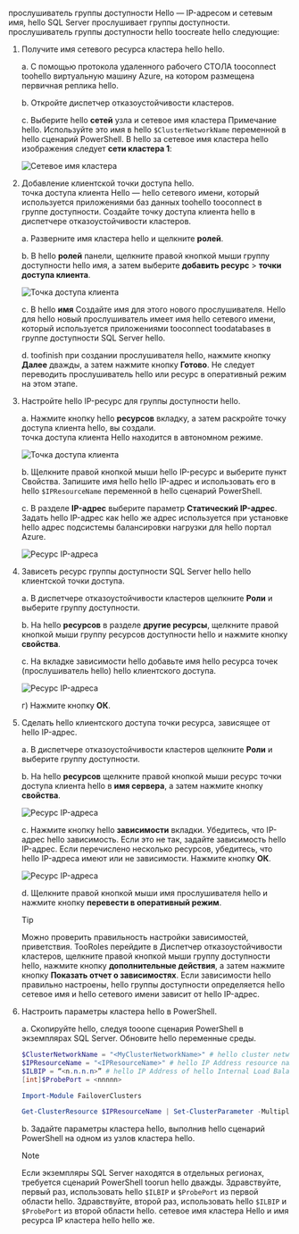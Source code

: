 прослушиватель группы доступности Hello — IP-адресом и сетевым имя, hello SQL Server прослушивает группы доступности. прослушиватель группы доступности hello toocreate hello следующие:

1. <a name="getnet"></a>Получите имя сетевого ресурса кластера hello hello.

    а. С помощью протокола удаленного рабочего СТОЛА tooconnect toohello виртуальную машину Azure, на котором размещена первичная реплика hello. 

    b. Откройте диспетчер отказоустойчивости кластеров.

    c. Выберите hello **сетей** узла и сетевое имя кластера Примечание hello. Используйте это имя в hello `$ClusterNetworkName` переменной в hello сценарий PowerShell. В hello за сетевое имя кластера hello изображения следует **сети кластера 1**:

   ![Сетевое имя кластера](./media/virtual-machines-ag-listener-configure/90-clusternetworkname.png)

2. <a name="addcap"></a>Добавление клиентской точки доступа hello.  
    точка доступа клиента Hello — hello сетевого имени, который используется приложениями баз данных toohello tooconnect в группе доступности. Создайте точку доступа клиента hello в диспетчере отказоустойчивости кластеров.

    а. Разверните имя кластера hello и щелкните **ролей**.

    b. В hello **ролей** панели, щелкните правой кнопкой мыши группу доступности hello имя, а затем выберите **добавить ресурс** > **точки доступа клиента**.

   ![Точка доступа клиента](./media/virtual-machines-ag-listener-configure/92-addclientaccesspoint.png)

    c. В hello **имя** Создайте имя для этого нового прослушивателя. 
   Hello для hello новый прослушиватель имеет имя hello сетевого имени, который используется приложениями tooconnect toodatabases в группе доступности SQL Server hello.
   
    d. toofinish при создании прослушивателя hello, нажмите кнопку **Далее** дважды, а затем нажмите кнопку **Готово**. Не следует переводить прослушиватель hello или ресурс в оперативный режим на этом этапе.

3. <a name="congroup"></a>Настройте hello IP-ресурс для группы доступности hello.

    а. Нажмите кнопку hello **ресурсов** вкладку, а затем раскройте точку доступа клиента hello, вы создали.  
    точка доступа клиента Hello находится в автономном режиме.

   ![Точка доступа клиента](./media/virtual-machines-ag-listener-configure/94-newclientaccesspoint.png) 

    b. Щелкните правой кнопкой мыши hello IP-ресурс и выберите пункт Свойства. Запишите имя hello hello IP-адрес и использовать его в hello `$IPResourceName` переменной в hello сценарий PowerShell.

    c. В разделе **IP-адрес** выберите параметр **Статический IP-адрес**. Задать hello IP-адрес как hello же адрес используется при установке hello адрес подсистемы балансировки нагрузки для hello портал Azure.

   ![Ресурс IP-адреса](./media/virtual-machines-ag-listener-configure/96-ipresource.png) 

    <!-----------------------I don't see this option on server 2016
    1. Disable NetBIOS for this address and click **OK**. Repeat this step for each IP resource if your solution spans multiple Azure VNets. 
    ------------------------->

4. <a name = "dependencyGroup"></a>Зависеть ресурс группы доступности SQL Server hello hello клиентской точки доступа.

    а. В диспетчере отказоустойчивости кластеров щелкните **Роли** и выберите группу доступности.

    b. На hello **ресурсов** в разделе **другие ресурсы**, щелкните правой кнопкой мыши группу ресурсов доступности hello и нажмите кнопку **свойства**. 

    c. На вкладке зависимости hello добавьте имя hello ресурса точек (прослушиватель hello) hello клиентского доступа.

   ![Ресурс IP-адреса](./media/virtual-machines-ag-listener-configure/97-propertiesdependencies.png) 

    г) Нажмите кнопку **ОК**.

5. <a name="listname"></a>Сделать hello клиентского доступа точки ресурса, зависящее от hello IP-адрес.

    а. В диспетчере отказоустойчивости кластеров щелкните **Роли** и выберите группу доступности. 

    b. На hello **ресурсов** щелкните правой кнопкой мыши ресурс точки доступа клиента hello в **имя сервера**, а затем нажмите кнопку **свойства**. 

   ![Ресурс IP-адреса](./media/virtual-machines-ag-listener-configure/98-dependencies.png) 

    c. Нажмите кнопку hello **зависимости** вкладки. Убедитесь, что IP-адрес hello зависимость. Если это не так, задайте зависимость hello IP-адрес. Если перечислено несколько ресурсов, убедитесь, что hello IP-адреса имеют или не зависимости. Нажмите кнопку **ОК**. 

   ![Ресурс IP-адреса](./media/virtual-machines-ag-listener-configure/98-propertiesdependencies.png) 

    d. Щелкните правой кнопкой мыши имя прослушивателя hello и нажмите кнопку **перевести в оперативный режим**. 

    >[!TIP]
    >Можно проверить правильность настройки зависимостей, приветствия. TooRoles перейдите в Диспетчер отказоустойчивости кластеров, щелкните правой кнопкой мыши группу доступности hello, нажмите кнопку **дополнительные действия**, а затем нажмите кнопку **Показать отчет о зависимостях**. Если зависимости hello правильно настроены, hello группы доступности определяется hello сетевое имя и hello сетевого имени зависит от hello IP-адрес. 


6. <a name="setparam"></a>Настроить параметры кластера hello в PowerShell.
    
    а. Скопируйте hello, следуя tooone сценария PowerShell в экземплярах SQL Server. Обновите hello переменные среды.     
    
    ```PowerShell
    $ClusterNetworkName = "<MyClusterNetworkName>" # hello cluster network name (Use Get-ClusterNetwork on Windows Server 2012 of higher toofind hello name)
    $IPResourceName = "<IPResourceName>" # hello IP Address resource name
    $ILBIP = “<n.n.n.n>” # hello IP Address of hello Internal Load Balancer (ILB). This is hello static IP address for hello load balancer you configured in hello Azure portal.
    [int]$ProbePort = <nnnnn>
    
    Import-Module FailoverClusters
    
    Get-ClusterResource $IPResourceName | Set-ClusterParameter -Multiple @{"Address"="$ILBIP";"ProbePort"=$ProbePort;"SubnetMask"="255.255.255.255";"Network"="$ClusterNetworkName";"EnableDhcp"=0}
    ```

    b. Задайте параметры кластера hello, выполнив hello сценарий PowerShell на одном из узлов кластера hello.  

    > [!NOTE]
    > Если экземпляры SQL Server находятся в отдельных регионах, требуется сценарий PowerShell toorun hello дважды. Здравствуйте, первый раз, использовать hello `$ILBIP` и `$ProbePort` из первой области hello. Здравствуйте, второй раз, использовать hello `$ILBIP` и `$ProbePort` из второй области hello. сетевое имя кластера Hello и имя ресурса IP кластера hello hello же. 
